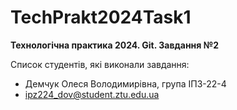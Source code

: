 # TechPrakt2024Task1
**Технологічна практика 2024. Git. Завдання №2**

Список студентів, які виконали завдання:
* Демчук Олеся Володимирівна, група ІПЗ-22-4
* ipz224_dov@student.ztu.edu.ua